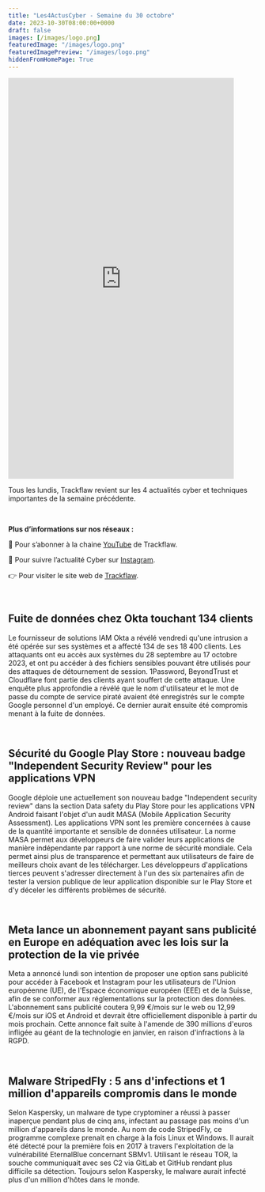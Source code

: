 ```yaml
---
title: "Les4ActusCyber - Semaine du 30 octobre"
date: 2023-10-30T08:00:00+0000
draft: false
images: [/images/logo.png]
featuredImage: "/images/logo.png"
featuredImagePreview: "/images/logo.png"
hiddenFromHomePage: True
---
```

    
<div class="flex-container">
   <div class="flex-items">
   <iframe width="456" height="811" src="https://www.youtube.com/embed/SR5j7A-R4wk" title="#Les4ActusCyber - Semaine du 30 octobre" frameborder="0" allow="accelerometer; autoplay; clipboard-write; encrypted-media; gyroscope; picture-in-picture; web-share" allowfullscreen></iframe>
   </div>

   <div class="flex-items">
      <p>Tous les lundis, Trackflaw revient sur les 4 actualités cyber et techniques importantes de la semaine précédente.</p>
      <br>
      <p><strong>Plus d’informations sur nos réseaux :</strong></p>
      <p>🔴 Pour s’abonner à la chaine <a href="https://www.youtube.com/@trackflaw" target="_blank" rel="noopener noreffer ">YouTube</a> de Trackflaw.</p>
      <p>📸 Pour suivre l’actualité Cyber sur <a href="https://www.instagram.com/trackflaw/" target="_blank" rel="noopener noreffer ">Instagram</a>.</p>
      <p>👉 Pour visiter le site web de <a href="https://trackflaw.com" target="_blank" rel="noopener noreffer ">Trackflaw</a>.</p>
   </div>
</div>

    
<br>

## Fuite de données chez Okta touchant 134 clients

Le fournisseur de solutions IAM Okta a révélé vendredi qu'une intrusion a été opérée sur ses systèmes et a affecté 134 de ses 18 400 clients.
Les attaquants ont eu accès aux systèmes du 28 septembre au 17 octobre 2023, et ont pu accéder à des fichiers sensibles pouvant être utilisés pour des attaques de détournement de session.
1Password, BeyondTrust et Cloudflare font partie des clients ayant souffert de cette attaque. Une enquête plus approfondie a révélé que le nom d'utilisateur et le mot de passe du compte de service piraté avaient été enregistrés sur le compte Google personnel d'un employé. Ce dernier aurait ensuite été compromis menant à la fuite de données.


<br>

## Sécurité du Google Play Store : nouveau badge "Independent Security Review" pour les applications VPN

Google déploie une actuellement son nouveau badge "Independent security review" dans la section Data safety du Play Store pour les applications VPN Android faisant l'objet d'un audit MASA (Mobile Application Security Assessment). Les applications VPN sont les première concernées à cause de la quantité importante et sensible de données utilisateur.
La norme MASA permet aux développeurs de faire valider leurs applications de manière indépendante par rapport à une norme de sécurité mondiale. Cela permet ainsi plus de transparence et permettant aux utilisateurs de faire de meilleurs choix avant de les télécharger.
Les développeurs d'applications tierces peuvent s'adresser directement à l'un des six partenaires afin de tester la version publique de leur application disponible sur le Play Store et d'y déceler les différents problèmes de sécurité.


<br>

## Meta lance un abonnement payant sans publicité en Europe en adéquation avec les lois sur la protection de la vie privée

Meta a annoncé lundi son intention de proposer une option sans publicité pour accéder à Facebook et Instagram pour les utilisateurs de l'Union européenne (UE), de l'Espace économique européen (EEE) et de la Suisse, afin de se conformer aux réglementations sur la protection des données.
L'abonnement sans publicité coutera 9,99 €/mois sur le web ou 12,99 €/mois sur iOS et Android et devrait être officiellement disponible à partir du mois prochain.
Cette annonce fait suite à l'amende de 390 millions d'euros infligée au géant de la technologie en janvier, en raison d'infractions à la RGPD.



<br>

## Malware StripedFly : 5 ans d'infections et 1 million d'appareils compromis dans le monde

Selon Kaspersky, un malware de type cryptominer a réussi à passer inaperçue pendant plus de cinq ans, infectant au passage pas moins d'un million d'appareils dans le monde.
Au nom de code StripedFly, ce programme complexe prenait en charge à la fois Linux et Windows. Il aurait été détecté pour la première fois en 2017 à travers l'exploitation de la vulnérabilité EternalBlue concernant SBMv1. Utilisant le réseau TOR, la souche communiquait avec ses C2 via GitLab et GitHub rendant plus difficile sa détection.
Toujours selon Kaspersky, le malware aurait infecté plus d'un million d'hôtes dans le monde.


